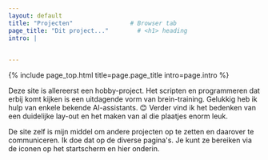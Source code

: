 ```yaml
---
layout: default
title: "Projecten"                # Browser tab
page_title: "Dit project..."        # <h1> heading
intro: |
  

---
```


{% include page_top.html 
   title=page.page_title 
   intro=page.intro 
%}

<div class="custom-section">
  
<p>Deze site is allereerst een hobby-project. Het scripten en programmeren dat erbij komt kijken is een uitdagende vorm van brein-training. Gelukkig heb ik hulp van enkele bekende AI-assistants. &#128522; Verder vind ik het bedenken van een duidelijke lay-out en het maken van al die plaatjes enorm leuk.</p>

<p>De site zelf is mijn middel om andere projecten op te zetten en daarover te communiceren. Ik doe dat op de diverse pagina's. Je kunt ze bereiken via de iconen op het startscherm en hier onderin.</p>
  
</div>

